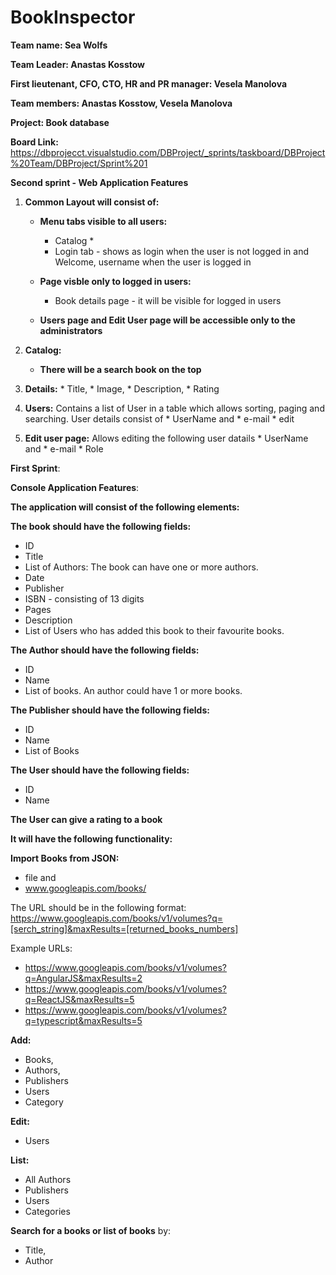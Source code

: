 # BookInspector

**Team name: Sea Wolfs**

**Team Leader: Anastas Kosstow**

**First lieutenant, CFO, CTO, HR and PR manager: Vesela Manolova**

**Team members: Anastas Kosstow, Vesela Manolova**

**Project: Book database**

**Board Link:**
https://dbprojecct.visualstudio.com/DBProject/_sprints/taskboard/DBProject%20Team/DBProject/Sprint%201


**Second sprint - Web Application Features**


1. **Common Layout will consist of:** 

    * **Menu tabs visible to all users:** 

        * Catalog        * 
        * Login tab  -  shows as login when the user is not logged in and Welcome, username when the user is logged in    
        

    *  **Page visble only to logged in users:**

        * Book details page - it will be visible for logged in users 
        
    *  **Users page and Edit User page will be accessible only to the administrators**
        

2. **Catalog:** 
    * **There will be a search book on the top**
    
3. **Details:** 
        * Title,
        * Image,
        * Description, 
        * Rating
        
4. **Users:** 
        Contains a list of User in a table which allows sorting, paging and searching. 
        User details consist of 
        * UserName and
        * e-mail 
        * edit
        
5. **Edit user page:** 
      Allows editing the following user datails 
        * UserName and
        * e-mail 
        * Role
      



**First Sprint**: 

**Console Application Features**: 

**The application will consist of the following elements:**
    
**The **book** should have the following fields:**
* ID
* Title 
* List of Authors: The book can have one or more authors.  
* Date 
* Publisher 
* ISBN - consisting of 13 digits
* Pages 
* Description 
* List of Users who has added this book to their favourite books. 

**The Author should have the following fields:**
* ID
* Name 
* List of books. An author could have 1 or more books. 

**The Publisher should have the following fields:**
* ID
* Name 
* List of Books

**The User should have the following fields:**
* ID
* Name 

**The User can give a rating to a book**


****It will have the following functionality:****

**Import Books from JSON:**
* file and 
* www.googleapis.com/books/

The URL should be in the following format: 
https://www.googleapis.com/books/v1/volumes?q=[serch_string]&maxResults=[returned_books_numbers]

Example URLs: 
* https://www.googleapis.com/books/v1/volumes?q=AngularJS&maxResults=2
* https://www.googleapis.com/books/v1/volumes?q=ReactJS&maxResults=5
* https://www.googleapis.com/books/v1/volumes?q=typescript&maxResults=5


**Add:**
* Books, 
* Authors, 
* Publishers 
* Users
* Category

**Edit:**
* Users

**List:**
* All Authors
* Publishers
* Users
* Categories

**Search for a books or list of books** by:
* Title,
* Author 





